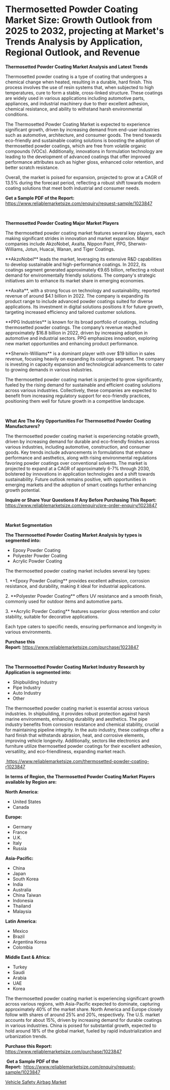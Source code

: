 <p><h1>Thermosetted Powder Coating Market Size: Growth Outlook from 2025 to 2032, projecting at Market's Trends Analysis by Application, Regional Outlook, and Revenue</h1></p><p><strong>Thermosetted Powder Coating Market Analysis and Latest Trends</strong></p>
<p><p>Thermosetted powder coating is a type of coating that undergoes a chemical change when heated, resulting in a durable, hard finish. This process involves the use of resin systems that, when subjected to high temperatures, cure to form a stable, cross-linked structure. These coatings are widely used in various applications including automotive parts, appliances, and industrial machinery due to their excellent adhesion, chemical resistance, and ability to withstand harsh environmental conditions.</p><p>The Thermosetted Powder Coating Market is expected to experience significant growth, driven by increasing demand from end-user industries such as automotive, architecture, and consumer goods. The trend towards eco-friendly and sustainable coating solutions is boosting the adoption of thermosetted powder coatings, which are free from volatile organic compounds (VOCs). Additionally, innovations in formulation technology are leading to the development of advanced coatings that offer improved performance attributes such as higher gloss, enhanced color retention, and better scratch resistance.</p><p>Overall, the market is poised for expansion, projected to grow at a CAGR of 13.5% during the forecast period, reflecting a robust shift towards modern coating solutions that meet both industrial and consumer needs.</p></p>
<p><strong>Get a Sample PDF of the Report:&nbsp;</strong> <a href="https://www.reliablemarketsize.com/enquiry/request-sample/1023847?utm_campaign=2457&utm_medium=2&utm_source=Github&utm_content=ia&utm_term=07032025&utm_id=thermosetted-powder-coating">https://www.reliablemarketsize.com/enquiry/request-sample/1023847</a></p>
<p>&nbsp;</p>
<p><strong>Thermosetted Powder Coating Major Market Players</strong></p>
<p><p>The thermosetted powder coating market features several key players, each making significant strides in innovation and market expansion. Major companies include AkzoNobel, Axalta, Nippon Paint, PPG, Sherwin-Williams, Jotun, Huacai, Wanan, and Tiger Coatings.</p><p>**AkzoNobel** leads the market, leveraging its extensive R&D capabilities to develop sustainable and high-performance coatings. In 2022, its coatings segment generated approximately €9.65 billion, reflecting a robust demand for environmentally friendly solutions. The company's strategic initiatives aim to enhance its market share in emerging economies.</p><p>**Axalta**, with a strong focus on technology and sustainability, reported revenue of around $4.1 billion in 2022. The company is expanding its product range to include advanced powder coatings suited for diverse applications. Its investment in digital solutions positions it for future growth, targeting increased efficiency and tailored customer solutions.</p><p>**PPG Industries** is known for its broad portfolio of coatings, including thermosetted powder coatings. The company’s revenue reached approximately $16.8 billion in 2022, driven by increasing adoption in automotive and industrial sectors. PPG emphasizes innovation, exploring new market opportunities and enhancing product performance.</p><p>**Sherwin-Williams** is a dominant player with over $19 billion in sales revenue, focusing heavily on expanding its coatings segment. The company is investing in capacity expansion and technological advancements to cater to growing demands in various industries.</p><p>The thermosetted powder coating market is projected to grow significantly, fueled by the rising demand for sustainable and efficient coating solutions across various industries. Collectively, these companies are expected to benefit from increasing regulatory support for eco-friendly practices, positioning them well for future growth in a competitive landscape.</p></p>
<p>&nbsp;</p>
<p><strong>What Are The Key Opportunities For Thermosetted Powder Coating Manufacturers?</strong></p>
<p><p>The thermosetted powder coating market is experiencing notable growth, driven by increasing demand for durable and eco-friendly finishes across various industries, including automotive, construction, and consumer goods. Key trends include advancements in formulations that enhance performance and aesthetics, along with rising environmental regulations favoring powder coatings over conventional solvents. The market is projected to expand at a CAGR of approximately 6-7% through 2030, bolstered by innovations in application technologies and a shift towards sustainability. Future outlook remains positive, with opportunities in emerging markets and the adoption of smart coatings further enhancing growth potential.</p></p>
<p><strong>Inquire or Share Your Questions If Any Before Purchasing This Report:</strong> <a href="https://www.reliablemarketsize.com/enquiry/pre-order-enquiry/1023847?utm_campaign=2457&utm_medium=2&utm_source=Github&utm_content=ia&utm_term=07032025&utm_id=thermosetted-powder-coating">https://www.reliablemarketsize.com/enquiry/pre-order-enquiry/1023847</a></p>
<p>&nbsp;</p>
<p><strong>Market Segmentation</strong></p>
<p><strong>The Thermosetted Powder Coating Market Analysis by types is segmented into:</strong></p>
<p><ul><li>Epoxy Powder Coating</li><li>Polyester Powder Coating</li><li>Acrylic Powder Coating</li></ul></p>
<p><p>The thermosetted powder coating market includes several key types: </p><p>1. **Epoxy Powder Coating** provides excellent adhesion, corrosion resistance, and durability, making it ideal for industrial applications. </p><p>2. **Polyester Powder Coating** offers UV resistance and a smooth finish, commonly used for outdoor items and automotive parts. </p><p>3. **Acrylic Powder Coating** features superior gloss retention and color stability, suitable for decorative applications. </p><p>Each type caters to specific needs, ensuring performance and longevity in various environments.</p></p>
<p><strong>Purchase this Report:&nbsp;</strong><a href="https://www.reliablemarketsize.com/purchase/1023847?utm_campaign=2457&utm_medium=2&utm_source=Github&utm_content=ia&utm_term=07032025&utm_id=thermosetted-powder-coating">https://www.reliablemarketsize.com/purchase/1023847</a></p>
<p>&nbsp;</p>
<p><strong>The Thermosetted Powder Coating Market Industry Research by Application is segmented into:</strong></p>
<p><ul><li>Shipbuilding Industry</li><li>Pipe Industry</li><li>Auto Industry</li><li>Other</li></ul></p>
<p><p>The thermosetted powder coating market is essential across various industries. In shipbuilding, it provides robust protection against harsh marine environments, enhancing durability and aesthetics. The pipe industry benefits from corrosion resistance and chemical stability, crucial for maintaining pipeline integrity. In the auto industry, these coatings offer a hard finish that withstands abrasion, heat, and corrosive elements, improving vehicle longevity. Additionally, sectors like electronics and furniture utilize thermosetted powder coatings for their excellent adhesion, versatility, and eco-friendliness, expanding market reach.</p></p>
<p><a href="https://www.reliablemarketsize.com/thermosetted-powder-coating-r1023847?utm_campaign=2457&utm_medium=2&utm_source=Github&utm_content=ia&utm_term=07032025&utm_id=thermosetted-powder-coating">&nbsp;https://www.reliablemarketsize.com/thermosetted-powder-coating-r1023847</a></p>
<p><strong>In terms of Region, the Thermosetted Powder Coating Market Players available by Region are:</strong></p>
<p>
    <p> <strong> North America: </strong>
        <ul>
            <li>United States</li>
            <li>Canada</li>
        </ul>
        </p> 
    <p> <strong> Europe: </strong>
        <ul>
            <li>Germany</li>
            <li>France</li>
            <li>U.K.</li>
            <li>Italy</li>
            <li>Russia</li>
        </ul>
        </p> 
    <p> <strong> Asia-Pacific: </strong>
        <ul>
            <li>China</li>
            <li>Japan</li>
            <li>South Korea</li>
            <li>India</li>
            <li>Australia</li>
            <li>China Taiwan</li>
            <li>Indonesia</li>
            <li>Thailand</li>
            <li>Malaysia</li>
        </ul>
        </p> 
    <p> <strong> Latin America: </strong>
        <ul>
            <li>Mexico</li>
            <li>Brazil</li>
            <li>Argentina Korea</li>
            <li>Colombia</li>
        </ul>
        </p> 
    <p> <strong> Middle East & Africa: </strong>
        <ul>
            <li>Turkey</li>
            <li>Saudi</li>
            <li>Arabia</li>
            <li>UAE</li>
            <li>Korea</li>
        </ul>
    </p>
    </p>
<p><p>The thermosetted powder coating market is experiencing significant growth across various regions, with Asia-Pacific expected to dominate, capturing approximately 40% of the market share. North America and Europe closely follow with shares of around 25% and 20%, respectively. The U.S. market accounts for about 15%, driven by increasing demand for durable coatings in various industries. China is poised for substantial growth, expected to hold around 18% of the global market, fueled by rapid industrialization and urbanization trends.</p></p>
<p><strong>Purchase this Report: </strong><a href="https://www.reliablemarketsize.com/purchase/1023847?utm_campaign=2457&utm_medium=2&utm_source=Github&utm_content=ia&utm_term=07032025&utm_id=thermosetted-powder-coating">https://www.reliablemarketsize.com/purchase/1023847</a></p>
<p>&nbsp;<strong>Get a Sample PDF of the Report:&nbsp;&nbsp;</strong><a href="https://www.reliablemarketsize.com/enquiry/request-sample/1023847?utm_campaign=2457&utm_medium=2&utm_source=Github&utm_content=ia&utm_term=07032025&utm_id=thermosetted-powder-coating">https://www.reliablemarketsize.com/enquiry/request-sample/1023847</a></p>
<p><strong></strong></p>
<p><p><a href="https://github.com/AngelaWalsh696/Market-Research-Report-List-1/blob/main/vehicle-safety-airbag-market.md?utm_campaign=2457&utm_medium=2&utm_source=Github&utm_content=ia&utm_term=07032025&utm_id=thermosetted-powder-coating">Vehicle Safety Airbag Market</a></p></p>